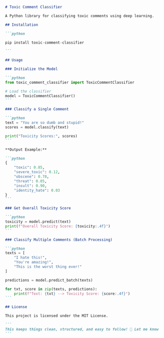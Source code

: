 ````md
# Toxic Comment Classifier

A Python library for classifying toxic comments using deep learning.

## Installation

```python

pip install toxic-comment-classifier

```

## Usage

### Initialize the Model

```python
from toxic_comment_classifier import ToxicCommentClassifier

# Load the classifier
model = ToxicCommentClassifier()
```

### Classify a Single Comment

```python
text = "You are so dumb and stupid!"
scores = model.classify(text)

print("Toxicity Scores:", scores)
```

**Output Example:**

```python
{
    "toxic": 0.85,
    "severe_toxic": 0.12,
    "obscene": 0.78,
    "threat": 0.05,
    "insult": 0.90,
    "identity_hate": 0.03
}
```

### Get Overall Toxicity Score

```python
toxicity = model.predict(text)
print(f"Overall Toxicity Score: {toxicity:.4f}")
```

### Classify Multiple Comments (Batch Processing)

```python
texts = [
    "I hate this!",
    "You're amazing!",
    "This is the worst thing ever!"
]

predictions = model.predict_batch(texts)

for txt, score in zip(texts, predictions):
    print(f"Text: {txt} --> Toxicity Score: {score:.4f}")
```

## License

This project is licensed under the MIT License.

```
This keeps things clean, structured, and easy to follow! 🚀 Let me know if you need any modifications.
```
````
